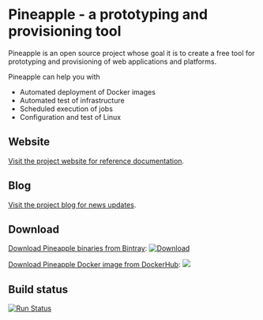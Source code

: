 Pineapple - a prototyping and provisioning tool
============================

Pineapple is an open source project whose goal it is to create a free tool for prototyping and provisioning of web applications and platforms.

Pineapple can help you with
* Automated deployment of Docker images
* Automated test of infrastructure
* Scheduled execution of jobs
* Configuration and test of Linux

## Website
[Visit the project website for reference documentation](https://athrane.github.io/pineapple/).

## Blog
[Visit the project blog for news updates](http://pineapplesoftware.blogspot.com/).

## Download

[Download Pineapple binaries from Bintray](https://bintray.com/pineapple/maven/com.alpha.pineapple/): [ ![Download](https://api.bintray.com/packages/pineapple/maven/com.alpha.pineapple/images/download.svg) ](https://bintray.com/pineapple/maven/com.alpha.pineapple/_latestVersion)

[Download Pineapple Docker image from DockerHub](https://hub.docker.com/r/pineapple/pineapple/): [![](https://images.microbadger.com/badges/version/pineapple/pineapple.svg)](https://microbadger.com/images/pineapple/pineapple) 

## Build status

[![Run Status](https://api.shippable.com/projects/587cc4c52f36a111000d1ba1/badge?branch=master)](https://app.shippable.com/github/athrane/pineapple)
